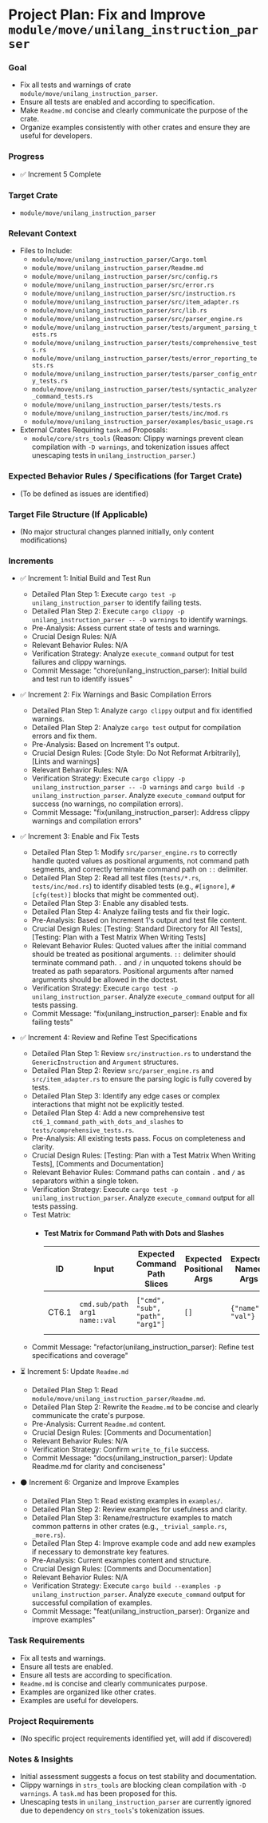 # Project Plan: Fix and Improve `module/move/unilang_instruction_parser`

### Goal
*   Fix all tests and warnings of crate `module/move/unilang_instruction_parser`.
*   Ensure all tests are enabled and according to specification.
*   Make `Readme.md` concise and clearly communicate the purpose of the crate.
*   Organize examples consistently with other crates and ensure they are useful for developers.

### Progress
*   ✅ Increment 5 Complete

### Target Crate
*   `module/move/unilang_instruction_parser`

### Relevant Context
*   Files to Include:
    *   `module/move/unilang_instruction_parser/Cargo.toml`
    *   `module/move/unilang_instruction_parser/Readme.md`
    *   `module/move/unilang_instruction_parser/src/config.rs`
    *   `module/move/unilang_instruction_parser/src/error.rs`
    *   `module/move/unilang_instruction_parser/src/instruction.rs`
    *   `module/move/unilang_instruction_parser/src/item_adapter.rs`
    *   `module/move/unilang_instruction_parser/src/lib.rs`
    *   `module/move/unilang_instruction_parser/src/parser_engine.rs`
    *   `module/move/unilang_instruction_parser/tests/argument_parsing_tests.rs`
    *   `module/move/unilang_instruction_parser/tests/comprehensive_tests.rs`
    *   `module/move/unilang_instruction_parser/tests/error_reporting_tests.rs`
    *   `module/move/unilang_instruction_parser/tests/parser_config_entry_tests.rs`
    *   `module/move/unilang_instruction_parser/tests/syntactic_analyzer_command_tests.rs`
    *   `module/move/unilang_instruction_parser/tests/tests.rs`
    *   `module/move/unilang_instruction_parser/tests/inc/mod.rs`
    *   `module/move/unilang_instruction_parser/examples/basic_usage.rs`
*   External Crates Requiring `task.md` Proposals:
    *   `module/core/strs_tools` (Reason: Clippy warnings prevent clean compilation with `-D warnings`, and tokenization issues affect unescaping tests in `unilang_instruction_parser`.)

### Expected Behavior Rules / Specifications (for Target Crate)
*   (To be defined as issues are identified)

### Target File Structure (If Applicable)
*   (No major structural changes planned initially, only content modifications)

### Increments

*   ✅ Increment 1: Initial Build and Test Run
    *   Detailed Plan Step 1: Execute `cargo test -p unilang_instruction_parser` to identify failing tests.
    *   Detailed Plan Step 2: Execute `cargo clippy -p unilang_instruction_parser -- -D warnings` to identify warnings.
    *   Pre-Analysis: Assess current state of tests and warnings.
    *   Crucial Design Rules: N/A
    *   Relevant Behavior Rules: N/A
    *   Verification Strategy: Analyze `execute_command` output for test failures and clippy warnings.
    *   Commit Message: "chore(unilang_instruction_parser): Initial build and test run to identify issues"

*   ✅ Increment 2: Fix Warnings and Basic Compilation Errors
    *   Detailed Plan Step 1: Analyze `cargo clippy` output and fix identified warnings.
    *   Detailed Plan Step 2: Analyze `cargo test` output for compilation errors and fix them.
    *   Pre-Analysis: Based on Increment 1's output.
    *   Crucial Design Rules: [Code Style: Do Not Reformat Arbitrarily], [Lints and warnings]
    *   Relevant Behavior Rules: N/A
    *   Verification Strategy: Execute `cargo clippy -p unilang_instruction_parser -- -D warnings` and `cargo build -p unilang_instruction_parser`. Analyze `execute_command` output for success (no warnings, no compilation errors).
    *   Commit Message: "fix(unilang_instruction_parser): Address clippy warnings and compilation errors"

*   ✅ Increment 3: Enable and Fix Tests
    *   Detailed Plan Step 1: Modify `src/parser_engine.rs` to correctly handle quoted values as positional arguments, not command path segments, and correctly terminate command path on `::` delimiter.
    *   Detailed Plan Step 2: Read all test files (`tests/*.rs`, `tests/inc/mod.rs`) to identify disabled tests (e.g., `#[ignore]`, `#[cfg(test)]` blocks that might be commented out).
    *   Detailed Plan Step 3: Enable any disabled tests.
    *   Detailed Plan Step 4: Analyze failing tests and fix their logic.
    *   Pre-Analysis: Based on Increment 1's output and test file content.
    *   Crucial Design Rules: [Testing: Standard Directory for All Tests], [Testing: Plan with a Test Matrix When Writing Tests]
    *   Relevant Behavior Rules: Quoted values after the initial command should be treated as positional arguments. `::` delimiter should terminate command path. `.` and `/` in unquoted tokens should be treated as path separators. Positional arguments after named arguments should be allowed in the doctest.
    *   Verification Strategy: Execute `cargo test -p unilang_instruction_parser`. Analyze `execute_command` output for all tests passing.
    *   Commit Message: "fix(unilang_instruction_parser): Enable and fix failing tests"

*   ✅ Increment 4: Review and Refine Test Specifications
    *   Detailed Plan Step 1: Review `src/instruction.rs` to understand the `GenericInstruction` and `Argument` structures.
    *   Detailed Plan Step 2: Review `src/parser_engine.rs` and `src/item_adapter.rs` to ensure the parsing logic is fully covered by tests.
    *   Detailed Plan Step 3: Identify any edge cases or complex interactions that might not be explicitly tested.
    *   Detailed Plan Step 4: Add a new comprehensive test `ct6_1_command_path_with_dots_and_slashes` to `tests/comprehensive_tests.rs`.
    *   Pre-Analysis: All existing tests pass. Focus on completeness and clarity.
    *   Crucial Design Rules: [Testing: Plan with a Test Matrix When Writing Tests], [Comments and Documentation]
    *   Relevant Behavior Rules: Command paths can contain `.` and `/` as separators within a single token.
    *   Verification Strategy: Execute `cargo test -p unilang_instruction_parser`. Analyze `execute_command` output for all tests passing.
    *   Test Matrix:
        *   #### Test Matrix for Command Path with Dots and Slashes
            | ID    | Input                                     | Expected Command Path Slices | Expected Positional Args | Expected Named Args | Expected Help | Notes                                     |
            |-------|-------------------------------------------|------------------------------|--------------------------|---------------------|---------------|-------------------------------------------|
            | CT6.1 | `cmd.sub/path arg1 name::val`             | `["cmd", "sub", "path", "arg1"]` | `[]`                     | `{"name": "val"}`   | `false`       | Command path with `.` and `/` separators. |
    *   Commit Message: "refactor(unilang_instruction_parser): Refine test specifications and coverage"

*   ⏳ Increment 5: Update `Readme.md`
    *   Detailed Plan Step 1: Read `module/move/unilang_instruction_parser/Readme.md`.
    *   Detailed Plan Step 2: Rewrite the `Readme.md` to be concise and clearly communicate the crate's purpose.
    *   Pre-Analysis: Current `Readme.md` content.
    *   Crucial Design Rules: [Comments and Documentation]
    *   Relevant Behavior Rules: N/A
    *   Verification Strategy: Confirm `write_to_file` success.
    *   Commit Message: "docs(unilang_instruction_parser): Update Readme.md for clarity and conciseness"

*   ⚫ Increment 6: Organize and Improve Examples
    *   Detailed Plan Step 1: Read existing examples in `examples/`.
    *   Detailed Plan Step 2: Review examples for usefulness and clarity.
    *   Detailed Plan Step 3: Rename/restructure examples to match common patterns in other crates (e.g., `_trivial_sample.rs`, `_more.rs`).
    *   Detailed Plan Step 4: Improve example code and add new examples if necessary to demonstrate key features.
    *   Pre-Analysis: Current examples content and structure.
    *   Crucial Design Rules: [Comments and Documentation]
    *   Relevant Behavior Rules: N/A
    *   Verification Strategy: Execute `cargo build --examples -p unilang_instruction_parser`. Analyze `execute_command` output for successful compilation of examples.
    *   Commit Message: "feat(unilang_instruction_parser): Organize and improve examples"

### Task Requirements
*   Fix all tests and warnings.
*   Ensure all tests are enabled.
*   Ensure all tests are according to specification.
*   `Readme.md` is concise and clearly communicates purpose.
*   Examples are organized like other crates.
*   Examples are useful for developers.

### Project Requirements
*   (No specific project requirements identified yet, will add if discovered)

### Notes & Insights
*   Initial assessment suggests a focus on test stability and documentation.
*   Clippy warnings in `strs_tools` are blocking clean compilation with `-D warnings`. A `task.md` has been proposed for this.
*   Unescaping tests in `unilang_instruction_parser` are currently ignored due to dependency on `strs_tools`'s tokenization issues.
